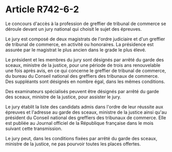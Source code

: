 # Article R742-6-2

<p>Le concours d'accès à la profession de greffier de tribunal de commerce se déroule devant un jury national qui choisit le sujet des épreuves.</p><p>Le jury est composé de deux magistrats de l'ordre judiciaire et d'un greffier de tribunal de commerce, en activité ou honoraires. La présidence est assurée par le magistrat le plus ancien dans le grade le plus élevé.</p><p>Le président et les membres du jury sont désignés par arrêté du garde des sceaux, ministre de la justice, pour une période de trois ans renouvelable une fois après avis, en ce qui concerne le greffier de tribunal de commerce, du bureau du Conseil national des greffiers des tribunaux de commerce. Des suppléants sont désignés en nombre égal, dans les mêmes conditions.</p><p>Des examinateurs spécialisés peuvent être désignés par arrêté du garde des sceaux, ministre de la justice, pour assister le jury.</p><p>Le jury établit la liste des candidats admis dans l'ordre de leur réussite aux épreuves et l'adresse au garde des sceaux, ministre de la justice ainsi qu'au président du Conseil national des greffiers des tribunaux de commerce. Elle est publiée au Journal officiel de la République française dans le mois suivant cette transmission.</p><p>Le jury peut, dans les conditions fixées par arrêté du garde des sceaux, ministre de la justice, ne pas pourvoir toutes les places offertes.</p>